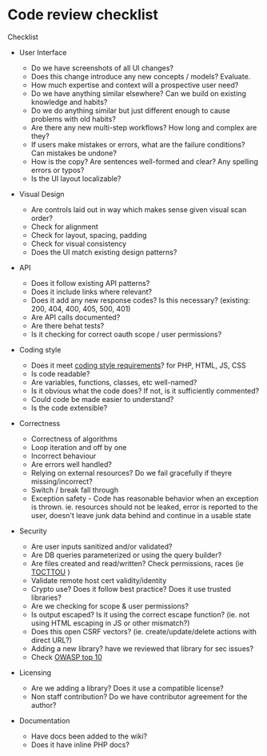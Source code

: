 # Code review checklist



Checklist

  * User Interface

    * Do we have screenshots of all UI changes?
    * Does this change introduce any new concepts / models? Evaluate.
    * How much expertise and context will a prospective user need?
    * Do we have anything similar elsewhere? Can we build on existing knowledge and habits?
    * Do we do anything similar but just different enough to cause problems with old habits?
    * Are there any new multi-step workflows? How long and complex are they?
    * If users make mistakes or errors, what are the failure conditions? Can mistakes be undone?
    * How is the copy? Are sentences well-formed and clear? Any spelling errors or typos?
    * Is the UI layout localizable?
  * Visual Design

    * Are controls laid out in way which makes sense given visual scan order?
    * Check for alignment
    * Check for layout, spacing, padding
    * Check for visual consistency
    * Does the UI match existing design patterns?
  * API

    * Does it follow existing API patterns?
    * Does it include links where relevant?
    * Does it add any new response codes? Is this necessary? (existing: 200, 404, 400, 405, 500, 401)
    * Are API calls documented?
    * Are there behat tests?
    * Is it checking for correct oauth scope / user permissions?
  * Coding style

    * Does it meet [coding style requirements](/pages/viewpage.action?pageId=8359652)? for PHP, HTML, JS, CSS
    * Is code readable?
    * Are variables, functions, classes, etc well-named?
    * Is it obvious what the code does? If not, is it sufficiently commented?
    * Could code be made easier to understand?
    * Is the code extensible?
  * Correctness

    * Correctness of algorithms
    * Loop iteration and off by one
    * Incorrect behaviour
    * Are errors well handled?
    * Relying on external resources? Do we fail gracefully if theyre missing/incorrect?
    * Switch / break fall through
    * Exception safety - Code has reasonable behavior when an exception is thrown. ie. resources should not be leaked, error is reported to the user, doesn't leave junk data behind and continue in a usable state
  * Security

    * Are user inputs sanitized and/or validated?
    * Are DB queries parameterized or using the query builder?
    * Are files created and read/written? Check permissions, races (ie [TOCTTOU](https://en.wikipedia.org/wiki/Time_of_check_to_time_of_use) )
    * Validate remote host cert validity/identity
    * Crypto use? Does it follow best practice? Does it use trusted libraries?
    * Are we checking for scope & user permissions?
    * Is output escaped? Is it using the correct escape function? (ie. not using HTML escaping in JS or other mismatch?)
    * Does this open CSRF vectors? (ie. create/update/delete actions with direct URL?)
    * Adding a new library? have we reviewed that library for sec issues?
    * Check [OWASP top 10](https://www.owasp.org/index.php/Top_10_2013-Top_10)
  * Licensing
    * Are we adding a library? Does it use a compatible license?
    * Non staff contribution? Do we have contributor agreement for the author?
  * Documentation

    * Have docs been added to the wiki?
    * Does it have inline PHP docs?


